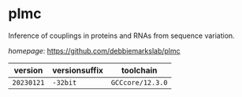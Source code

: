 # plmc

Inference of couplings in proteins and RNAs from sequence variation.

*homepage*: <https://github.com/debbiemarkslab/plmc>

version | versionsuffix | toolchain
--------|---------------|----------
``20230121`` | ``-32bit`` | ``GCCcore/12.3.0``
